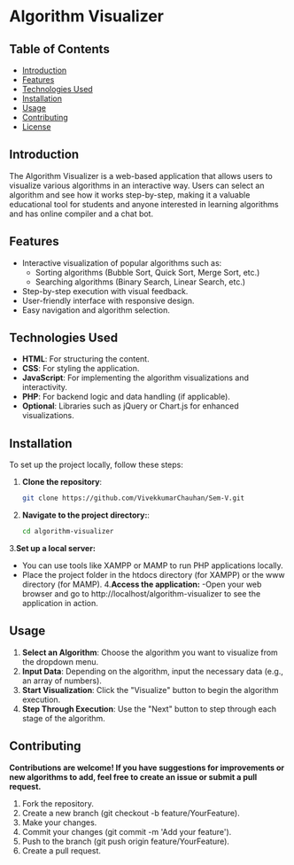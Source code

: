 # Algorithm Visualizer

## Table of Contents
- [Introduction](#introduction)
- [Features](#features)
- [Technologies Used](#technologies-used)
- [Installation](#installation)
- [Usage](#usage)
- [Contributing](#contributing)
- [License](#license)

## Introduction
The Algorithm Visualizer is a web-based application that allows users to visualize various algorithms in an interactive way. Users can select an algorithm and see how it works step-by-step, making it a valuable educational tool for students and anyone interested in learning algorithms and has online compiler and a chat bot.

## Features
- Interactive visualization of popular algorithms such as:
  - Sorting algorithms (Bubble Sort, Quick Sort, Merge Sort, etc.)
  - Searching algorithms (Binary Search, Linear Search, etc.)
- Step-by-step execution with visual feedback.
- User-friendly interface with responsive design.
- Easy navigation and algorithm selection.

## Technologies Used
- **HTML**: For structuring the content.
- **CSS**: For styling the application.
- **JavaScript**: For implementing the algorithm visualizations and interactivity.
- **PHP**: For backend logic and data handling (if applicable).
- **Optional**: Libraries such as jQuery or Chart.js for enhanced visualizations.

## Installation
To set up the project locally, follow these steps:

1. **Clone the repository**:
   ```bash
   git clone https://github.com/VivekkumarChauhan/Sem-V.git
2. **Navigate to the project directory:**:
   ```bash
   cd algorithm-visualizer
3.**Set up a local server:**
- You can use tools like XAMPP or MAMP to run PHP applications locally.
- Place the project folder in the htdocs directory (for XAMPP) or the www directory (for MAMP).
4.**Access the application:**
  -Open your web browser and go to http://localhost/algorithm-visualizer to see the application in action.
## Usage
1. **Select an Algorithm**: Choose the algorithm you want to visualize from the dropdown menu.
2. **Input Data**: Depending on the algorithm, input the necessary data (e.g., an array of numbers).
3. **Start Visualization**: Click the "Visualize" button to begin the algorithm execution.
4. **Step Through Execution**: Use the "Next" button to step through each stage of the algorithm.
## Contributing
  **Contributions are welcome! If you have suggestions for improvements or new algorithms to add, feel free to create an issue or submit a pull request.**
1. Fork the repository.
2. Create a new branch (git checkout -b feature/YourFeature).
3. Make your changes.
4. Commit your changes (git commit -m 'Add your feature').
5. Push to the branch (git push origin feature/YourFeature).
6. Create a pull request.
